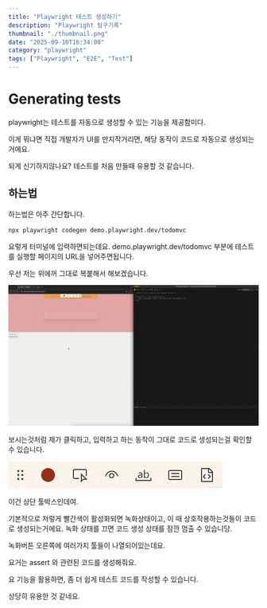 ```yaml
---
title: "Playwright 테스트 생성하기"
description: "Playwright 탐구기록"
thumbnail: "./thumbnail.png"
date: "2025-09-10T16:34:00"
category: "playwright"
tags: ["Playwright", "E2E", "Test"]
---
```


# Generating tests

playwright는 테스트를 자동으로 생성할 수 있는 기능을 제공함미다.

이게 뭐냐면 직접 개발자가 UI를 만지작거리면, 해당 동작이 코드로 자동으로 생성되는거에요.

되게 신기하지않나요? 테스트를 처음 만들때 유용할 것 같습니다.

## 하는법

하는법은 아주 간단합니다.

```bash
npx playwright codegen demo.playwright.dev/todomvc
```

요렇게 터미널에 입력하면되는데요. demo.playwright.dev/todomvc 부분에 테스트를 실행할 페이지의 URL을 넣어주면됩니다.

우선 저는 위에꺼 그대로 복붙해서 해보겠습니다.

![](./generating-test.gif)

보시는것처럼 제가 클릭하고, 입력하고 하는 동작이 그대로 코드로 생성되는걸 확인할 수 있습니다.

![](./tool-box.png)

이건 상단 툴박스인데여.

기본적으로 저렇게 빨간색이 활성화되면 녹화상태이고, 이 때 상호작용하는것들이 코드로 생성되는거에요.
녹화 상태를 끄면 코드 생성 상태를 잠깐 멈출 수 있습니당.

녹화버튼 오른쪽에 여러가지 툴들이 나열되어있는데요.

요거는 assert 와 관련된 코드를 생성해줘요.

요 기능을 활용하면, 좀 더 쉽게 테스트 코드를 작성할 수 있습니다.

상당히 유용한 것 같네요.
